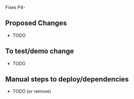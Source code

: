 Fixes P4-<TODO>

## Proposed Changes

- TODO

## To test/demo change

- TODO

## Manual steps to deploy/dependencies

- TODO (or remove)